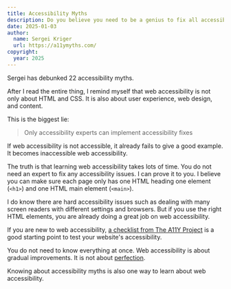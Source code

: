 ```yaml
---
title: Accessibility Myths
description: Do you believe you need to be a genius to fix all accessibility issues?
date: 2025-01-03
author:
  name: Sergei Kriger
  url: https://a11ymyths.com/
copyright:
  year: 2025
---
```


Sergei has debunked 22 accessibility myths.

After I read the entire thing, I remind myself that web accessibility is not only about HTML and CSS. It is also about user experience, web design, and content.

This is the biggest lie:

> Only accessibility experts can implement accessibility fixes

If web accessibility is not accessible, it already fails to give a good example. It becomes inaccessible web accessibility.

The truth is that learning web accessibility takes lots of time. You do not need an expert to fix any accessibility issues. I can prove it to you. I believe you can make sure each page only has one HTML heading one element (`<h1>`) and one HTML main element (`<main>`).

I do know there are hard accessibility issues such as dealing with many screen readers with different settings and browsers. But if you use the right HTML elements, you are already doing a great job on web accessibility.

If you are new to web accessibility, [a checklist from The A11Y Project](https://www.a11yproject.com/checklist/) is a good starting point to test your website's accessibility.

You do not need to know everything at once. Web accessibility is about gradual improvements. It is not about [perfection](/blog/inaccessible/).

Knowing about accessibility myths is also one way to learn about web accessibility.
